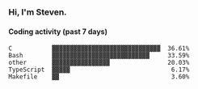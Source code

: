 ### Hi, I'm Steven.

#### Coding activity (past 7 days)
```
C           ▓▓▓▓▓▓▓▓▓▓▓▓▓▓▓▓▓▓▓▓▓▓▓▓▓▓▓▓▓▓  36.61%
Bash        ▓▓▓▓▓▓▓▓▓▓▓▓▓▓▓▓▓▓▓▓▓▓▓▓▓▓▓     33.59%
other       ▓▓▓▓▓▓▓▓▓▓▓▓▓▓▓▓                20.03%
TypeScript  ▓▓▓▓▓                            6.17%
Makefile    ▓▓                               3.60%
```
